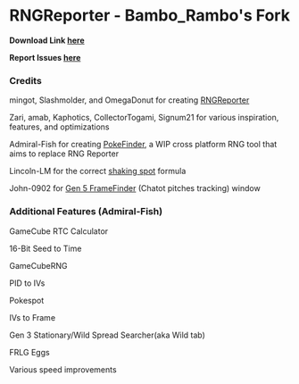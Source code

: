 # RNGReporter - Bambo_Rambo's Fork

**Download Link [here](https://ci.appveyor.com/project/Bambo-Rambo/rngreporter/build/artifacts)**

**Report Issues [here](https://github.com/Bambo-Rambo/RNG-Guides/issues)**

### Credits
mingot, Slashmolder, and OmegaDonut for creating [RNGReporter](https://github.com/Slashmolder/RNGReporter)

Zari, amab, Kaphotics, CollectorTogami, Signum21 for various inspiration, features, and optimizations

Admiral-Fish for creating [PokeFinder](https://github.com/Admiral-Fish/PokeFinder), a WIP cross platform RNG tool that aims to replace RNG Reporter

Lincoln-LM for the correct [shaking spot](https://github.com/Bambo-Rambo/RNGReporter/commit/2fddc9a30fc42040b406e8ad680413a6da69c6f1) formula

John-0902 for [Gen 5 FrameFinder](https://github.com/Bambo-Rambo/RNGReporter/commit/f9060096e140ce5c4d161576c9faeabd4aa885a3) (Chatot pitches tracking) window

### Additional Features (Admiral-Fish)
GameCube RTC Calculator

16-Bit Seed to Time

GameCubeRNG

PID to IVs

Pokespot

IVs to Frame

Gen 3 Stationary/Wild Spread Searcher(aka Wild tab)

FRLG Eggs

Various speed improvements
